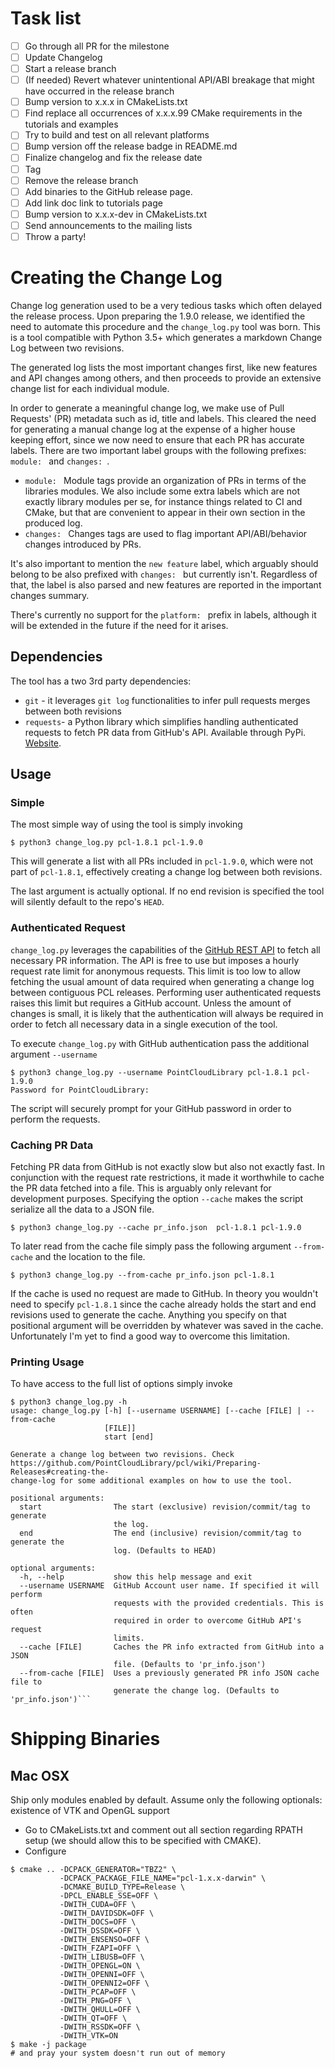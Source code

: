# Task list
- [ ] Go through all PR for the milestone
- [ ] Update Changelog
- [ ] Start a release branch
- [ ] (If needed) Revert whatever unintentional API/ABI breakage that might have occurred in the release branch
- [ ] Bump version to x.x.x in CMakeLists.txt
- [ ] Find replace all occurrences of x.x.x.99 CMake requirements in the tutorials and examples
- [ ] Try to build and test on all relevant platforms
- [ ] Bump version off the release badge in README.md
- [ ] Finalize changelog and fix the release date
- [ ] Tag
- [ ] Remove the release branch
- [ ] Add binaries to the GitHub release page.
- [ ] Add link doc link to tutorials page
- [ ] Bump version to x.x.x-dev in CMakeLists.txt
- [ ] Send announcements to the mailing lists
- [ ] Throw a party!

# Creating the Change Log

Change log generation used to be a very tedious tasks which often delayed the release process. Upon preparing the 1.9.0 release, we identified the need to automate this procedure and the `change_log.py` tool was born. This is a tool compatible with Python 3.5+ which generates a markdown Change Log between two revisions.

The generated log lists the most important changes first, like new features and API changes among others, and then proceeds to provide an extensive change list for each individual module.

In order to generate a meaningful change log, we make use of Pull Requests' (PR) metadata such as id, title and labels. This cleared the need for generating a manual change log at the expense of a higher house keeping effort, since we now need to ensure that each PR has accurate labels. There are two important label groups with the following prefixes: `module: ` and `changes: `.

- `module: ` Module tags provide an organization of PRs in terms of the libraries modules. We also include some extra labels which are not exactly library modules per se, for instance things related to CI and CMake, but that are convenient to appear in their own section in the produced log.
- `changes: ` Changes tags are used to flag important API/ABI/behavior changes introduced by PRs.

It's also important to mention the `new feature` label, which arguably should belong to be also prefixed with `changes: ` but currently isn't. Regardless of that, the label is also parsed and new features are reported in the important changes summary.

There's currently no support for the `platform: ` prefix in labels, although it will be extended in the future if the need for it arises.

## Dependencies

The tool has a two 3rd party dependencies:
- `git` - it leverages `git log` functionalities to infer pull requests merges between both revisions
- `requests`- a Python library which simplifies handling authenticated requests to fetch PR data from GitHub's API. Available through PyPi. [Website](http://docs.python-requests.org/en/master/).

## Usage

### Simple

The most simple way of using the tool is simply invoking
```
$ python3 change_log.py pcl-1.8.1 pcl-1.9.0
```
This will generate a list with all PRs included in `pcl-1.9.0`, which were not part of `pcl-1.8.1`, effectively creating a change log between both revisions.

The last argument is actually optional. If no end revision is specified the tool will silently default to the repo's `HEAD`.

### Authenticated Request

`change_log.py` leverages the capabilities of the [GitHub REST API](https://developer.github.com/v3/) to fetch all necessary PR information. The API is free to use but imposes a hourly request rate limit for anonymous requests. This limit is too low to allow fetching the usual amount of data required when generating a change log between contiguous PCL releases. Performing user authenticated requests raises this limit but requires a GitHub account. Unless the amount of changes is small, it is likely that the authentication will always be required in order to fetch all necessary data in a single execution of the tool.

To execute `change_log.py` with GitHub authentication pass the additional argument `--username`
```
$ python3 change_log.py --username PointCloudLibrary pcl-1.8.1 pcl-1.9.0
Password for PointCloudLibrary: 
```
The script will securely prompt for your GitHub password in order to perform the requests. 

### Caching PR Data

Fetching PR data from GitHub is not exactly slow but also not exactly fast. In conjunction with the request rate restrictions, it made it worthwhile to cache the PR data fetched into a file. This is arguably only relevant for development purposes. Specifying the option `--cache` makes the script serialize all the data to a JSON file.

```
$ python3 change_log.py --cache pr_info.json  pcl-1.8.1 pcl-1.9.0
```
To later read from the cache file simply pass the following argument `--from-cache` and the location to the file.
```
$ python3 change_log.py --from-cache pr_info.json pcl-1.8.1
```
If the cache is used no request are made to GitHub. In theory you wouldn't need to specify `pcl-1.8.1` since the cache already holds the start and end revisions used to generate the cache. Anything you specify on that positional argument will be overridden by whatever was saved in the cache.  Unfortunately I'm yet to find a good way to overcome this limitation.


### Printing Usage

To have access to the full list of options simply invoke 

```
$ python3 change_log.py -h
usage: change_log.py [-h] [--username USERNAME] [--cache [FILE] | --from-cache
                     [FILE]]
                     start [end]

Generate a change log between two revisions. Check
https://github.com/PointCloudLibrary/pcl/wiki/Preparing-Releases#creating-the-
change-log for some additional examples on how to use the tool.

positional arguments:
  start                The start (exclusive) revision/commit/tag to generate
                       the log.
  end                  The end (inclusive) revision/commit/tag to generate the
                       log. (Defaults to HEAD)

optional arguments:
  -h, --help           show this help message and exit
  --username USERNAME  GitHub Account user name. If specified it will perform
                       requests with the provided credentials. This is often
                       required in order to overcome GitHub API's request
                       limits.
  --cache [FILE]       Caches the PR info extracted from GitHub into a JSON
                       file. (Defaults to 'pr_info.json')
  --from-cache [FILE]  Uses a previously generated PR info JSON cache file to
                       generate the change log. (Defaults to 'pr_info.json')```
```

# Shipping Binaries
## Mac OSX
Ship only modules enabled by default. Assume only the following optionals: existence of VTK and OpenGL support

* Go to CMakeLists.txt and comment out all section regarding RPATH setup (we should allow this to be specified with CMAKE).
* Configure
```shell
$ cmake .. -DCPACK_GENERATOR="TBZ2" \
           -DCPACK_PACKAGE_FILE_NAME="pcl-1.x.x-darwin" \
           -DCMAKE_BUILD_TYPE=Release \
           -DPCL_ENABLE_SSE=OFF \
           -DWITH_CUDA=OFF \
           -DWITH_DAVIDSDK=OFF \
           -DWITH_DOCS=OFF \
           -DWITH_DSSDK=OFF \
           -DWITH_ENSENSO=OFF \
           -DWITH_FZAPI=OFF \
           -DWITH_LIBUSB=OFF \
           -DWITH_OPENGL=ON \
           -DWITH_OPENNI=OFF \
           -DWITH_OPENNI2=OFF \
           -DWITH_PCAP=OFF \
           -DWITH_PNG=OFF \
           -DWITH_QHULL=OFF \
           -DWITH_QT=OFF \
           -DWITH_RSSDK=OFF \
           -DWITH_VTK=ON
$ make -j package
# and pray your system doesn't run out of memory